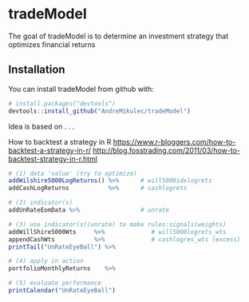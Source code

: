 # tradeModel

The goal of tradeModel is to determine an investment strategy that optimizes financial returns

## Installation

You can install tradeModel from github with:

``` r
# install.packages("devtools")
devtools::install_github("AndreMikulec/tradeModel")
```
Idea is based on  . . . 

How to backtest a strategy in R
https://www.r-bloggers.com/how-to-backtest-a-strategy-in-r/
http://blog.fosstrading.com/2011/03/how-to-backtest-strategy-in-r.html

``` r
# (1) data 'value' (try to optimize)
addWilshire5000LogReturns() %>%      # will5000idxlogrets
addCashLogReturns           %>%      # cashlogrets

# (2) indicator(s)
addUnRateEomData %>%                 # unrate

# (3) use indicator(s)(unrate) to make rules:signals(weights)
addWillShire5000Wts     %>%             # will5000logrets_wts
appendCashWts           %>%             # cashlogres_wts (excess)
printTail("UnRateEyeBall") %>%

# (4) apply in action
portfolioMonthlyReturns    %>%

# (5) evaluate performance
printCalendar("UnRateEyeBall")
```

